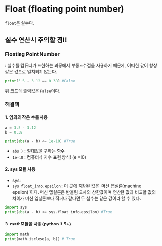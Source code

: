 # Float (floating point number)

`float`은 실수다.

## 실수 연산시 주의할 점!!

### Floating Point Number

: 실수를 컴퓨터가 표현하는 과정에서 부동소수점을 사용하기 때문에, 어떠한 값이 항상 같은 값으로 일치되지 않는다. 

```python
print(3.5 - 3.12 == 0.38) #False
```

위 코드의 출력값은 `False`이다.



### 해결책

#### 1. 임의의 작은 수를 사용

```python
a = 3.5 - 3.12
b = 0.38

print(abs(a - b) <= 1e-10) #True
```

* `abs()` : 절대값을 구하는 함수
* `1e-10` : 컴퓨터식 지수 표현 방식! (e =10)



#### 2. sys 모듈 사용

- sys : 
- `sys.float_info.epsilon` : 이 곳에 저장된 값은 '머신 엡실론(machine epsilon)'이다. 머신 엡실론은 반올림 오차의 상한값이며 연산한 값과 비교할 값의 차이가 머신 엡실론보다 작거나 같다면 두 실수는 같은 값이라 할 수 있다.

```python
import sys
print(abs(a - b) <= sys.float_info.epsilon) #True
```



#### 3. math모듈을 사용 (python 3.5+)

```python
import math
print(math.isclose(a, b)) # True
```

